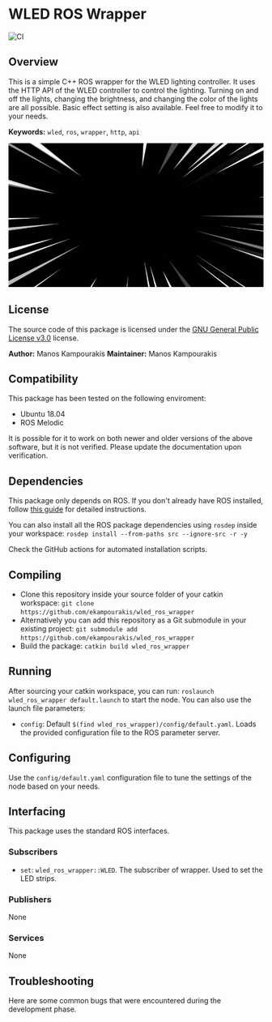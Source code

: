 # WLED ROS Wrapper

![CI](https://github.com/ekampourakis/wled_ros_wrapper/workflows/CI/badge.svg)

## Overview

This is a simple C++ ROS wrapper for the WLED lighting controller.
It uses the HTTP API of the WLED controller to control the lighting.
Turning on and off the lights, changing the brightness, and changing the color of the lights are all possible.
Basic effect setting is also available.
Feel free to modify it to your needs.

**Keywords:** `wled`, `ros`, `wrapper`, `http`, `api`

![Thumbnail](.github/thumbnail.jpg)

## License 

The source code of this package is licensed under the [GNU General Public License v3.0](https://www.gnu.org/licenses/gpl-3.0.html) license.

**Author:** Manos Kampourakis
**Maintainer:** Manos Kampourakis

## Compatibility

This package has been tested on the following enviroment:

* Ubuntu 18.04
* ROS Melodic

It is possible for it to work on both newer and older versions of the above software, but it is not verified. Please update the documentation upon verification.

## Dependencies

This package only depends on ROS. If you don't already have ROS installed, follow [this guide](http://wiki.ros.org/melodic/Installation/Ubuntu/) for detailed instructions.

You can also install all the ROS package dependencies using `rosdep` inside your workspace: `rosdep install --from-paths src --ignore-src -r -y`

Check the GitHub actions for automated installation scripts.

## Compiling

* Clone this repository inside your source folder of your catkin workspace: `git clone https://github.com/ekampourakis/wled_ros_wrapper`
* Alternatively you can add this repository as a Git submodule in your existing project: `git submodule add https://github.com/ekampourakis/wled_ros_wrapper`
* Build the package: `catkin build wled_ros_wrapper`

## Running

After sourcing your catkin workspace, you can run: `roslaunch wled_ros_wrapper default.launch` to start the node.
You can also use the launch file parameters:

* `config`: Default `$(find wled_ros_wrapper)/config/default.yaml`. Loads the provided configuration file to the ROS parameter server.

## Configuring

Use the `config/default.yaml` configuration file to tune the settings of the node based on your needs.

## Interfacing

This package uses the standard ROS interfaces.

### Subscribers

* `set`: `wled_ros_wrapper::WLED`. The subscriber of wrapper. Used to set the LED strips.

### Publishers

None

### Services

None

## Troubleshooting

Here are some common bugs that were encountered during the development phase.